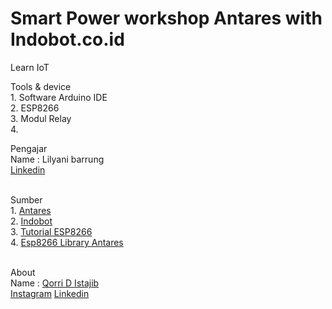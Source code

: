 # Smart Power workshop Antares with Indobot.co.id
Learn IoT

Tools & device
<br>1. Software Arduino IDE
<br>2. ESP8266
<br>3. Modul Relay
<br>4. 

Pengajar
<br>Name : Lilyani barrung
<br><a href="https://id.linkedin.com/in/lilyani-barrung-194760170">Linkedin</a>

<br>Sumber 
<br>1. <a href="https://antares.id/">Antares</a>
<br>2. <a href="https://indobot.co.id/">Indobot</a>
<br>3. <a href="https://antares.id/id/esp-library-example.html">Tutorial ESP8266</a>
<br>4. <a href="https://github.com/antaresdocumentation/antares-esp8266-http/archive/master.zip">Esp8266 Library Antares</a>

<br>About
<br>Name : <a href="https://qorri-di.com/">Qorri D Istajib
<br><a href="https://www.instagram.com/qorri_di/">Instagram</a> 
<a href="https://id.linkedin.com/in/qorri-dwi-istajib-a75759b4">Linkedin</a>
